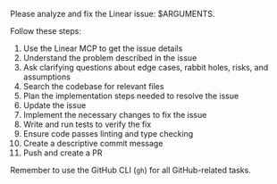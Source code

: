 Please analyze and fix the Linear issue: $ARGUMENTS.

Follow these steps:

1. Use the Linear MCP to get the issue details
2. Understand the problem described in the issue
3. Ask clarifying questions about edge cases, rabbit holes, risks, and assumptions
4. Search the codebase for relevant files
5. Plan the implementation steps needed to resolve the issue
6. Update the issue
7. Implement the necessary changes to fix the issue
8. Write and run tests to verify the fix
9. Ensure code passes linting and type checking
10. Create a descriptive commit message
11. Push and create a PR

Remember to use the GitHub CLI (`gh`) for all GitHub-related tasks.
